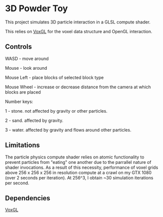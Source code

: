 # 3D Powder Toy
This project simulates 3D particle interaction in a GLSL compute shader. 

This relies on [VoxGL](https://github.com/jfriedson/voxgl) for the voxel data structure and OpenGL interaction.


## Controls
WASD - move around

Mouse - look around

Mouse Left - place blocks of selected block type

Mouse Wheel - increase or decrease distance from the camera at which blocks are placed

Number keys:

1 - stone. not affected by gravity or other particles.

2 - sand. affected by gravity.

3 - water. affected by gravity and flows around other particles.


## Limitations
The particle physics compute shader relies on atomic functionality to prevent particles from "eating" one another due to the parrallel nature of shader invocations.  As a result of this necessity, performance of voxel grids above 256 x 256 x 256 in resolution compute at a crawl on my GTX 1080 (over 2 seconds per iteration). At 256^3, I obtain ~30 simulation iterations per second.


## Dependencies
[VoxGL](https://github.com/jfriedson/voxgl)
